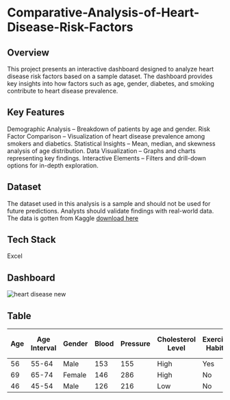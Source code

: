 # Comparative-Analysis-of-Heart-Disease-Risk-Factors

## Overview
This project presents an interactive dashboard designed to analyze heart disease risk factors based on a sample dataset. The dashboard provides key insights into how factors such as age, gender, diabetes, and smoking contribute to heart disease prevalence.

## Key Features
Demographic Analysis – Breakdown of patients by age and gender.
Risk Factor Comparison – Visualization of heart disease prevalence among smokers and diabetics.
Statistical Insights – Mean, median, and skewness analysis of age distribution.
Data Visualization – Graphs and charts representing key findings.
Interactive Elements – Filters and drill-down options for in-depth exploration.

## Dataset
The dataset used in this analysis is a sample and should not be used for future predictions. Analysts should validate findings with real-world data.
The data is gotten from Kaggle [download here](https://www.kaggle.com/datasets/oktayrdeki/heart-disease)

## Tech Stack
Excel 
## Dashboard

![heart disease new](https://github.com/user-attachments/assets/a4fd5de1-32c0-469b-b71a-92e33bcf7244)

## Table																				
| Age |	Age Interval	| Gender	| Blood | Pressure	| Cholesterol Level	| Exercise Habits	| Smoking	| Family Heart Disease	| Diabetes	| BMI	| High Blood Pressure	| Low HDL Cholesterol	| High LDL Cholesterol	| Alcohol Consumption	| Stress Level	| Sleep Hours	| Sugar Consumption	| Triglyceride Level	| Fasting  Blood Sugar	| CRP Level	| Homocysteine Level	| Heart Disease Status |
|----|----|----|----|----|----|----|----|----|----|----|----|----|----|----|----|----|----|----|----|----|----|----|
| 56	| 55-64	| Male	| 153	| 155	| High	| Yes	| Yes	| No	| 24.99159109	| Yes	| Yes	| No	| High	| Medium	| 7.63322838	| Medium	| 342		| 12.96924569	| 12.3872504	| No |
| 69	| 65-74	| Female	| 146	| 286	| High	| No	| Yes	| Yes	| 25.22179852	| No	| Yes	| No	| Medium	| High	| 8.744033969	| Medium	| 133	| 157	| 9.355389405	| 19.29887548	| No |
| 46	| 45-54	| Male	| 126	| 216	| Low	| No	| No	| No	| 29.85544714	| No	| Yes	| Yes	| Low	| Low	| 4.440440124	| Low	| 393	| 92	| 12.70987253	| 11.23092568	| No |



